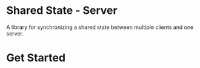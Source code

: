 # Shared State - Server
A library for synchronizing a shared state between multiple clients and one server.

# Get Started
